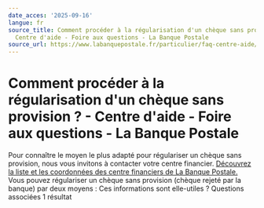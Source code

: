```yaml
---
date_acces: '2025-09-16'
langue: fr
source_title: Comment procéder à la régularisation d'un chèque sans provision ? -
  Centre d'aide - Foire aux questions - La Banque Postale
source_url: https://www.labanquepostale.fr/particulier/faq-centre-aide/comptes-et-cartes/moyens-de-paiement/cheques.question.html/comment-proceder-a-la-regularisation-d-un-cheque-sans-provision.html
---
```


# Comment procéder à la régularisation d'un chèque sans provision ? - Centre d'aide - Foire aux questions - La Banque Postale

Pour connaître le moyen le plus adapté pour régulariser un chèque sans provision, nous vous invitons à contacter votre centre financier.
[Découvrez la liste et les coordonnées des centre financiers de La Banque Postale.](https://www.labanquepostale.fr/particulier/footer/centres-financiers.html)
Vous pouvez régulariser un chèque sans provision (chèque rejeté par la banque) par deux moyens :
Ces informations sont elle-utiles ?
Questions associées
1 résultat